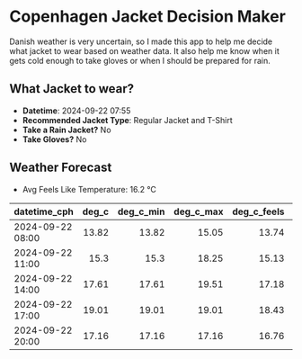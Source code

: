 
# Copenhagen Jacket Decision Maker

Danish weather is very uncertain, so I made this app to help me decide what jacket to wear based on weather data. 
It also help me know when it gets cold enough to take gloves or when I should be prepared for rain.

## What Jacket to wear?

- **Datetime**: 2024-09-22 07:55
- **Recommended Jacket Type**: Regular Jacket and T-Shirt
- **Take a Rain Jacket?** No
- **Take Gloves?** No

## Weather Forecast
- Avg Feels Like Temperature: 16.2 °C

| datetime_cph     |   deg_c |   deg_c_min |   deg_c_max |   deg_c_feels | weather   | wind   | rain   |
|:-----------------|--------:|------------:|------------:|--------------:|:----------|:-------|:-------|
| 2024-09-22 08:00 |   13.82 |       13.82 |       15.05 |         13.74 | Clouds    | Low    | None   |
| 2024-09-22 11:00 |   15.3  |       15.3  |       18.25 |         15.13 | Clouds    | Low    | None   |
| 2024-09-22 14:00 |   17.61 |       17.61 |       19.51 |         17.18 | Clouds    | Low    | None   |
| 2024-09-22 17:00 |   19.01 |       19.01 |       19.01 |         18.43 | Clouds    | Low    | None   |
| 2024-09-22 20:00 |   17.16 |       17.16 |       17.16 |         16.76 | Clouds    | Low    | None   |
        
